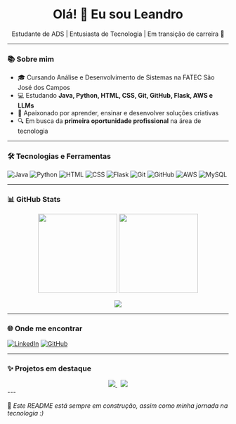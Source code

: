 <h1 align="center">Olá! 👋 Eu sou Leandro</h1>
<p align="center">Estudante de ADS | Entusiasta de Tecnologia | Em transição de carreira 🚀</p>

---

### 📚 Sobre mim
- 🎓 Cursando Análise e Desenvolvimento de Sistemas na FATEC São José dos Campos
- 💻 Estudando **Java, Python, HTML, CSS, Git, GitHub, Flask, AWS e LLMs**
- 📌 Apaixonado por aprender, ensinar e desenvolver soluções criativas
- 🔍 Em busca da **primeira oportunidade profissional** na área de tecnologia

---

### 🛠️ Tecnologias e Ferramentas
![Java](https://img.shields.io/badge/Java-ED8B00?style=for-the-badge&logo=java&logoColor=white)
![Python](https://img.shields.io/badge/Python-3776AB?style=for-the-badge&logo=python&logoColor=white)
![HTML](https://img.shields.io/badge/HTML5-E34F26?style=for-the-badge&logo=html5&logoColor=white)
![CSS](https://img.shields.io/badge/CSS3-1572B6?style=for-the-badge&logo=css3&logoColor=white)
![Flask](https://img.shields.io/badge/Flask-000000?style=for-the-badge&logo=flask&logoColor=white)
![Git](https://img.shields.io/badge/Git-F05032?style=for-the-badge&logo=git&logoColor=white)
![GitHub](https://img.shields.io/badge/GitHub-000?style=for-the-badge&logo=github&logoColor=white)
![AWS](https://img.shields.io/badge/AWS-232F3E?style=for-the-badge&logo=amazon-aws&logoColor=white)
![MySQL](https://img.shields.io/badge/MySQL-232F3E?style=for-the-badge&logo=mysql&logoColor=white)


---

### 📊 GitHub Stats

<p align="center">
  <img height="180em" src="https://github-readme-stats.vercel.app/api?username=leandrohcampos&show_icons=true&theme=aura&include_all_commits=true&count_private=true"/>
  <img height="180em" src="https://github-readme-stats.vercel.app/api/top-langs/?username=Leti-10&layout=compact&langs_count=7&theme=aura"/>
</p>
<p align="center">
  <img src="https://github-readme-streak-stats.demolab.com/?user=leandrohcampos&theme=aura&locale=pt_BR"/>
</p>

---

### 🌐 Onde me encontrar
[![LinkedIn](https://img.shields.io/badge/-LinkedIn-0A66C2?style=for-the-badge&logo=linkedin&logoColor=white)](https://www.linkedin.com/in/leandrohcampos)
[![GitHub](https://img.shields.io/badge/-GitHub-000?style=for-the-badge&logo=github&logoColor=white)](https://github.com/leandrohcampos)

---

### ✨ Projetos em destaque

<div align="center">
  <a href="https://github.com/Os-Python-On/API-OsPythonOn">
    <img src="https://github-readme-stats.vercel.app/api/pin/?username=Os-Python-On&repo=API-OsPythonOn&theme=aura" />
  </a>
  &nbsp; 
  <a href="https://github.com/Equipe-S-U-L-ADS-2-API">
    <img src="https://github-readme-stats.vercel.app/api/pin/?username=Equipe-S-U-L-ADS-2-API&repo=Equipe-S-U-L-ADS-2-API&theme=aura" />
  </a>
</div>
---

📌 *Este README está sempre em construção, assim como minha jornada na tecnologia :)*
